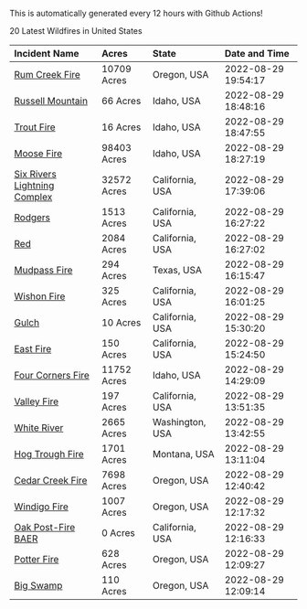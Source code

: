 This is automatically generated every 12 hours with Github Actions!

20 Latest Wildfires in United States

 | Incident Name | Acres | State | Date and Time |
|:---|:---|:---|:---|
| [Rum Creek Fire](https://inciweb.nwcg.gov/incident/8348/) | 10709 Acres | Oregon, USA | 2022-08-29 19:54:17 |
| [Russell Mountain](https://inciweb.nwcg.gov/incident/8360/) | 66 Acres | Idaho, USA | 2022-08-29 18:48:16 |
| [Trout Fire](https://inciweb.nwcg.gov/incident/8356/) | 16 Acres | Idaho, USA | 2022-08-29 18:47:55 |
| [Moose Fire](https://inciweb.nwcg.gov/incident/8249/) | 98403 Acres | Idaho, USA | 2022-08-29 18:27:19 |
| [Six Rivers Lightning Complex](https://inciweb.nwcg.gov/incident/8312/) | 32572 Acres | California, USA | 2022-08-29 17:39:06 |
| [Rodgers](https://inciweb.nwcg.gov/incident/8333/) | 1513 Acres | California, USA | 2022-08-29 16:27:22 |
| [Red](https://inciweb.nwcg.gov/incident/8332/) | 2084 Acres | California, USA | 2022-08-29 16:27:02 |
| [Mudpass Fire](https://inciweb.nwcg.gov/incident/8361/) | 294 Acres | Texas, USA | 2022-08-29 16:15:47 |
| [Wishon Fire](https://inciweb.nwcg.gov/incident/8336/) | 325 Acres | California, USA | 2022-08-29 16:01:25 |
| [Gulch](https://inciweb.nwcg.gov/incident/8362/) | 10 Acres | California, USA | 2022-08-29 15:30:20 |
| [East Fire](https://inciweb.nwcg.gov/incident/8359/) | 150 Acres | California, USA | 2022-08-29 15:24:50 |
| [Four Corners Fire](https://inciweb.nwcg.gov/incident/8331/) | 11752 Acres | Idaho, USA | 2022-08-29 14:29:09 |
| [Valley Fire](https://inciweb.nwcg.gov/incident/8352/) | 197 Acres | California, USA | 2022-08-29 13:51:35 |
| [White River ](https://inciweb.nwcg.gov/incident/8329/) | 2665 Acres | Washington, USA | 2022-08-29 13:42:55 |
| [Hog Trough Fire](https://inciweb.nwcg.gov/incident/8258/) | 1701 Acres | Montana, USA | 2022-08-29 13:11:04 |
| [Cedar Creek Fire](https://inciweb.nwcg.gov/incident/8307/) | 7698 Acres | Oregon, USA | 2022-08-29 12:40:42 |
| [Windigo Fire](https://inciweb.nwcg.gov/incident/8292/) | 1007 Acres | Oregon, USA | 2022-08-29 12:17:32 |
| [Oak Post-Fire BAER](https://inciweb.nwcg.gov/incident/8325/) | 0 Acres | California, USA | 2022-08-29 12:16:33 |
| [Potter Fire](https://inciweb.nwcg.gov/incident/8291/) | 628 Acres | Oregon, USA | 2022-08-29 12:09:27 |
| [Big Swamp](https://inciweb.nwcg.gov/incident/8323/) | 110 Acres | Oregon, USA | 2022-08-29 12:09:14 |
